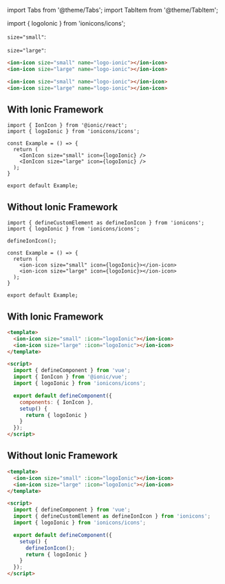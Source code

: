 import Tabs from '@theme/Tabs';
import TabItem from '@theme/TabItem';

import { logoIonic } from 'ionicons/icons';

`size="small"`: <ion-icon size="small" icon={logoIonic}></ion-icon>

`size="large"`: <ion-icon size="large" icon={logoIonic}></ion-icon>

<Tabs>
<TabItem value="angular" label="Angular">

```html title="example.component.html"
<ion-icon size="small" name="logo-ionic"></ion-icon>
<ion-icon size="large" name="logo-ionic"></ion-icon>
```
</TabItem>

<TabItem value="javascript" label="JavaScript">

```html title="index.html"
<ion-icon size="small" name="logo-ionic"></ion-icon>
<ion-icon size="large" name="logo-ionic"></ion-icon>
```
</TabItem>

<TabItem value="react" label="React">

## With Ionic Framework

```tsx title="example.tsx"
import { IonIcon } from '@ionic/react';
import { logoIonic } from 'ionicons/icons';

const Example = () => {
  return (
    <IonIcon size="small" icon={logoIonic} />
    <IonIcon size="large" icon={logoIonic} />
  );
}

export default Example;
```

## Without Ionic Framework

```tsx title="example.tsx"
import { defineCustomElement as defineIonIcon } from 'ionicons';
import { logoIonic } from 'ionicons/icons';

defineIonIcon();

const Example = () => {
  return (
    <ion-icon size="small" icon={logoIonic}></ion-icon>
    <ion-icon size="large" icon={logoIonic}></ion-icon>
  );
}

export default Example;
```
</TabItem>

<TabItem value="vue" label="Vue">

## With Ionic Framework

```html title="example.vue"
<template>
  <ion-icon size="small" :icon="logoIonic"></ion-icon>
  <ion-icon size="large" :icon="logoIonic"></ion-icon>
</template>

<script>
  import { defineComponent } from 'vue';
  import { IonIcon } from '@ionic/vue';
  import { logoIonic } from 'ionicons/icons';

  export default defineComponent({
    components: { IonIcon },
    setup() {
      return { logoIonic }
    }
  });
</script>
```

## Without Ionic Framework

```html title="example.vue"
<template>
  <ion-icon size="small" :icon="logoIonic"></ion-icon>
  <ion-icon size="large" :icon="logoIonic"></ion-icon>
</template>

<script>
  import { defineComponent } from 'vue';
  import { defineCustomElement as defineIonIcon } from 'ionicons';
  import { logoIonic } from 'ionicons/icons';

  export default defineComponent({
    setup() {
      defineIonIcon();
      return { logoIonic }
    }
  });
</script>
```
</TabItem>
</Tabs>